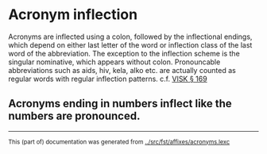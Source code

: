 # Acronym inflection
Acronyms are inflected using a colon, followed by the inflectional endings,
which depend on either last letter of the word or inflection class of the
last word of the abbreviation. The exception to the inflection scheme is the
singular nominative, which appears without colon.
Pronouncable abbreviations such as aids, hiv, kela, alko etc. are actually
counted as regular words with regular inflection patterns.
c.f. [VISK § 169](http://scripta.kotus.fi/visk/sisallys.php?p=169)


## Acronyms ending in numbers inflect like the numbers are pronounced.










































































































































































































































































































































* * *
<small>This (part of) documentation was generated from [../src/fst/affixes/acronyms.lexc](http://github.com/giellalt/lang-fin/blob/main/../src/fst/affixes/acronyms.lexc)</small>